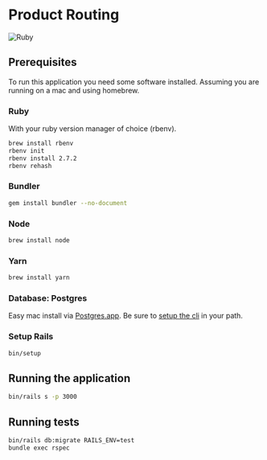 [ruby-badge]: https://img.shields.io/badge/ruby-2.7.2-green

# Product Routing

![Ruby][ruby-badge]

## Prerequisites

To run this application you need some software installed.
Assuming you are running on a mac and using homebrew.

### Ruby

With your ruby version manager of choice (rbenv).

```bash
brew install rbenv
rbenv init
rbenv install 2.7.2
rbenv rehash
```

### Bundler
```bash
gem install bundler --no-document
```

### Node

```bash
brew install node
```

### Yarn

```bash
brew install yarn
```

### Database: Postgres

Easy mac install via [Postgres.app](https://postgresapp.com/downloads.html).
Be sure to [setup the cli](https://postgresapp.com/documentation/cli-tools.html) in your path.

### Setup Rails

```bash
bin/setup
```

## Running the application

```bash
bin/rails s -p 3000
```

## Running tests

```bash
bin/rails db:migrate RAILS_ENV=test
bundle exec rspec
```
